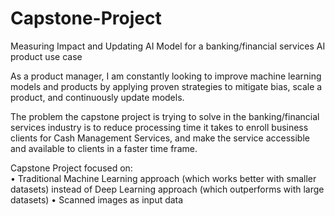 # Capstone-Project
Measuring Impact and Updating AI Model for a banking/financial services AI product use case

As a product manager, I am constantly looking to improve machine learning models and products by applying proven strategies to mitigate bias, scale a product, and continuously update models.

The problem the capstone project is trying to solve in the banking/financial services industry is to reduce processing time it takes to enroll business clients for Cash Management Services, and make the service accessible and available to clients in a faster time frame.

Capstone Project focused on:  
• Traditional Machine Learning approach (which works better with smaller datasets) instead of Deep Learning approach (which outperforms with large datasets)
• Scanned images as input data

